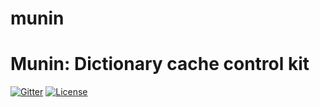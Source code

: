 # munin

# Munin: Dictionary cache control kit

[![Gitter](https://badges.gitter.im/alibaba/nacos.svg)](https://gitter.im/qishenghe/munin)
[![License](https://img.shields.io/badge/license-Apache%202-4EB1BA.svg)](https://www.apache.org/licenses/LICENSE-2.0.html)

